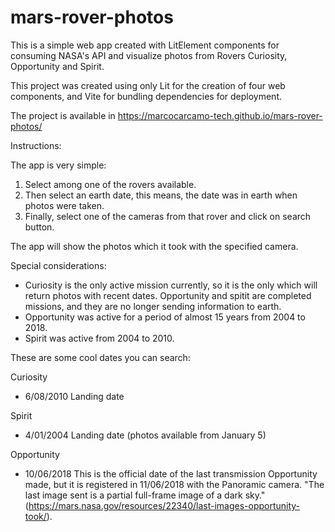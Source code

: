 # mars-rover-photos
This is a simple web app created with LitElement components for consuming NASA's API and visualize photos from Rovers Curiosity, Opportunity and Spirit.

This project was created using only Lit for the creation of four web components, and Vite for bundling dependencies for deployment.

The project is available in https://marcocarcamo-tech.github.io/mars-rover-photos/

Instructions:

The app is very simple:

1. Select among one of the rovers available.
2. Then select an earth date, this means, the date was in earth when photos were taken.
3. Finally, select one of the cameras from that rover and click on search button.

The app will show the photos which it took with the specified camera.

Special considerations:
- Curiosity is the only active mission currently, so it is the only which will return photos with recent dates. Opportunity and spitit are completed missions, and they are no longer sending information to earth.
- Opportunity was active for a period of almost 15 years from 2004 to 2018.
- Spirit was active from 2004 to 2010.

These are some cool dates you can search:

Curiosity
- 6/08/2010 Landing date

Spirit
- 4/01/2004 Landing date (photos available from January 5)

Opportunity
- 10/06/2018 This is the official date of the last transmission Opportunity made, but it is registered in 11/06/2018 with the Panoramic camera. "The last image sent is a partial full-frame image of a dark sky." (https://mars.nasa.gov/resources/22340/last-images-opportunity-took/).



